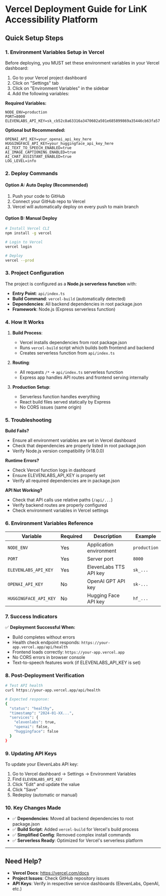 # Vercel Deployment Guide for LinK Accessibility Platform

## Quick Setup Steps

### 1. Environment Variables Setup in Vercel
Before deploying, you MUST set these environment variables in your Vercel dashboard:

1. Go to your Vercel project dashboard
2. Click on "Settings" tab
3. Click on "Environment Variables" in the sidebar
4. Add the following variables:

**Required Variables:**
```
NODE_ENV=production
PORT=8000
ELEVENLABS_API_KEY=sk_cb52c8a63316a3470602a501e685899869a35446cb63fa57
```

**Optional but Recommended:**
```
OPENAI_API_KEY=your_openai_api_key_here
HUGGINGFACE_API_KEY=your_huggingface_api_key_here
AI_TEXT_TO_SPEECH_ENABLED=true
AI_IMAGE_CAPTIONING_ENABLED=true
AI_CHAT_ASSISTANT_ENABLED=true
LOG_LEVEL=info
```

### 2. Deploy Commands

#### Option A: Auto Deploy (Recommended)
1. Push your code to GitHub
2. Connect your GitHub repo to Vercel
3. Vercel will automatically deploy on every push to main branch

#### Option B: Manual Deploy
```bash
# Install Vercel CLI
npm install -g vercel

# Login to Vercel
vercel login

# Deploy
vercel --prod
```

### 3. Project Configuration

The project is configured as a **Node.js serverless function** with:
- **Entry Point**: `api/index.ts`
- **Build Command**: `vercel-build` (automatically detected)
- **Dependencies**: All backend dependencies in root package.json
- **Framework**: Node.js (Express serverless function)

### 4. How It Works

1. **Build Process**: 
   - Vercel installs dependencies from root package.json
   - Runs `vercel-build` script which builds both frontend and backend
   - Creates serverless function from `api/index.ts`

2. **Routing**:
   - All requests `/*` → `api/index.ts` serverless function
   - Express app handles API routes and frontend serving internally

3. **Production Setup**:
   - Serverless function handles everything
   - React build files served statically by Express
   - No CORS issues (same origin)

### 5. Troubleshooting

**Build Fails?**
- Ensure all environment variables are set in Vercel dashboard
- Check that dependencies are properly listed in root package.json
- Verify Node.js version compatibility (≥18.0.0)

**Runtime Errors?**
- Check Vercel function logs in dashboard
- Ensure ELEVENLABS_API_KEY is properly set
- Verify all required dependencies are in package.json

**API Not Working?**
- Check that API calls use relative paths (`/api/...`)
- Verify backend routes are properly configured
- Check environment variables in Vercel settings

### 6. Environment Variables Reference

| Variable | Required | Description | Example |
|----------|----------|-------------|---------|
| `NODE_ENV` | Yes | Application environment | `production` |
| `PORT` | Yes | Server port | `8000` |
| `ELEVENLABS_API_KEY` | Yes | ElevenLabs TTS API key | `sk_...` |
| `OPENAI_API_KEY` | No | OpenAI GPT API key | `sk-...` |
| `HUGGINGFACE_API_KEY` | No | Hugging Face API key | `hf_...` |

### 7. Success Indicators

✅ **Deployment Successful When:**
- Build completes without errors
- Health check endpoint responds: `https://your-app.vercel.app/api/health`
- Frontend loads correctly: `https://your-app.vercel.app`
- No CORS errors in browser console
- Text-to-speech features work (if ELEVENLABS_API_KEY is set)

### 8. Post-Deployment Verification

```bash
# Test API health
curl https://your-app.vercel.app/api/health

# Expected response:
{
  "status": "healthy",
  "timestamp": "2024-01-XX...",
  "services": {
    "elevenlabs": true,
    "openai": false,
    "huggingface": false
  }
}
```

### 9. Updating API Keys

To update your ElevenLabs API key:
1. Go to Vercel dashboard → Settings → Environment Variables
2. Find `ELEVENLABS_API_KEY`
3. Click "Edit" and update the value
4. Click "Save"
5. Redeploy (automatic or manual)

### 10. Key Changes Made

- ✅ **Dependencies**: Moved all backend dependencies to root package.json
- ✅ **Build Script**: Added `vercel-build` for Vercel's build process
- ✅ **Simplified Config**: Removed complex install commands
- ✅ **Serverless Ready**: Optimized for Vercel's serverless platform

---

## Need Help?

- **Vercel Docs**: https://vercel.com/docs
- **Project Issues**: Check GitHub repository issues
- **API Keys**: Verify in respective service dashboards (ElevenLabs, OpenAI, etc.)
